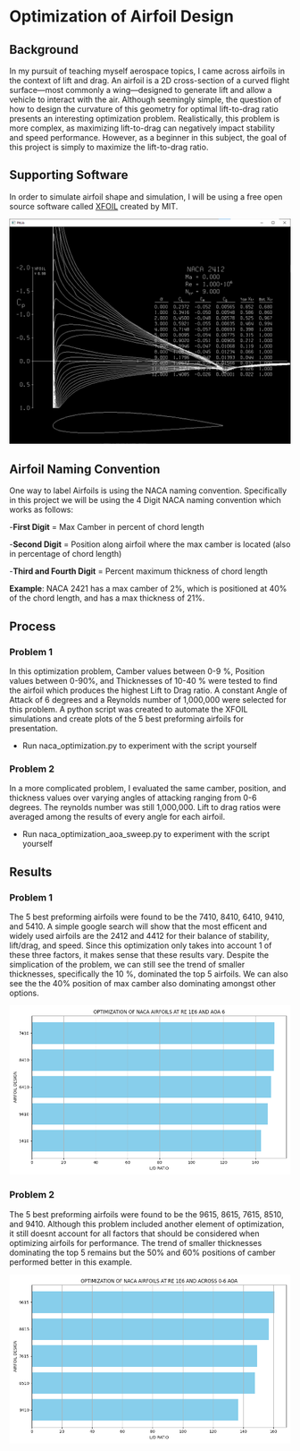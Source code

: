 # Optimization of Airfoil Design
## Background 
In my pursuit of teaching myself aerospace topics, I came across airfoils in the context of lift and drag. An airfoil is a 2D cross-section of a curved flight surface—most commonly a wing—designed to generate lift and allow a vehicle to interact with the air. Although seemingly simple, the question of how to design the curvature of this geometry for optimal lift-to-drag ratio presents an interesting optimization problem. Realistically, this problem is more complex, as maximizing lift-to-drag can negatively impact stability and speed performance. However, as a beginner in this subject, the goal of this project is simply to maximize the lift-to-drag ratio.


## Supporting Software
In order to simulate airfoil shape and simulation, I will be using a free open source software called [XFOIL](https://web.mit.edu/drela/Public/web/xfoil/) created by MIT. 

![alt text](xfoil_ex.png)

## Airfoil Naming Convention
One way to label Airfoils is using the NACA naming convention. Specifically in this project we will be using the 4 Digit NACA naming convention which works as follows:

-**First Digit** = Max Camber in percent of chord length

-**Second Digit** = Position along airfoil where the max camber is located (also in percentage of chord length)

-**Third and Fourth Digit** = Percent maximum thickness of chord length

**Example**: NACA 2421 has a max camber of 2%, which is positioned at 40% of the chord length, and has a max thickness of 21%.

## Process
### Problem 1
In this optimization problem, Camber values between 0-9 %, Position values between 0-90%, and Thicknesses of 10-40 % were tested to find the airfoil which produces the highest Lift to Drag ratio. A constant Angle of Attack of 6 degrees and a Reynolds number of 1,000,000 were selected for this problem. A python script was created to automate the XFOIL simulations and create plots of the 5 best preforming airfoils for presentation.

- Run naca_optimization.py to experiment with the script yourself

### Problem 2
In a more complicated problem, I evaluated the same camber, position, and thickness values over varying angles of attacking ranging from 0-6 degrees. The reynolds number was still 1,000,000. Lift to drag ratios were averaged among the results of every angle for each airfoil.

- Run naca_optimization_aoa_sweep.py to experiment with the script yourself

## Results
### Problem 1
The 5 best preforming airfoils were found to be the 7410, 8410, 6410, 9410, and 5410. A simple google search will show that the most efficent and widely used airfoils are the 2412 and 4412 for their balance of stability, lift/drag, and speed. Since this optimization only takes into account 1 of these three factors, it makes sense that these results vary. Despite the simplication of the problem, we can still see the trend of smaller thicknesses, specifically the 10 %, dominated the top 5 airfoils. We can also see the the 40% position of max camber also dominating amongst other options.

![Figure 1](Figure_1.png)

### Problem 2
The 5 best preforming airfoils were found to be the 9615, 8615, 7615, 8510, and 9410. Although this problem included another element of optimization, it still doesnt account for all factors that should be considered when optimizing airfoils for performance. The trend of smaller thicknesses dominating the top 5 remains but the 50% and 60% positions of camber performed better in this example.

![Figure 2](Figure_2.png)